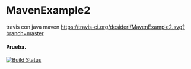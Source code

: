 # MavenExample2
travis con java maven
https://travis-ci.org/desideri/MavenExample2.svg?branch=master
#### Prueba.
[![Build Status](https://travis-ci.org/desideri/MavenExample2.svg?branch=master)](https://travis-ci.org/desideri/MavenExample2)
